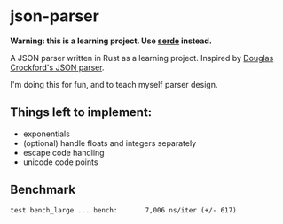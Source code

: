 # json-parser
**Warning: this is a learning project.
Use [serde](https://github.com/serde-rs/serde) instead.**

A JSON parser written in Rust as a learning project.
Inspired by [Douglas Crockford's JSON parser](https://github.com/douglascrockford/JSON-js/blob/master/json_parse.js).

I'm doing this for fun, and to teach myself parser design.

## Things left to implement:
- exponentials
- (optional) handle floats and integers separately
- escape code handling
- unicode code points

## Benchmark
    test bench_large ... bench:       7,006 ns/iter (+/- 617)
